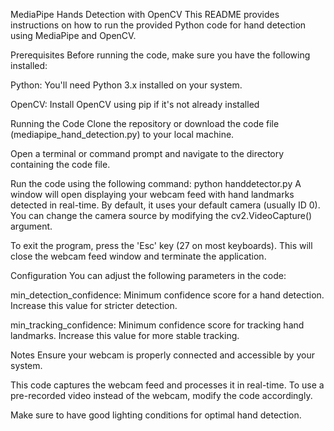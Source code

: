 MediaPipe Hands Detection with OpenCV
This README provides instructions on how to run the provided Python code for hand detection using MediaPipe and OpenCV.

Prerequisites
Before running the code, make sure you have the following installed:

Python: You'll need Python 3.x installed on your system.

OpenCV: Install OpenCV using pip if it's not already installed


Running the Code
Clone the repository or download the code file (mediapipe_hand_detection.py) to your local machine.

Open a terminal or command prompt and navigate to the directory containing the code file.

Run the code using the following command:
python handdetector.py
A window will open displaying your webcam feed with hand landmarks detected in real-time. By default, it uses your default camera (usually ID 0). You can change the camera source by modifying the cv2.VideoCapture() argument.

To exit the program, press the 'Esc' key (27 on most keyboards). This will close the webcam feed window and terminate the application.

Configuration
You can adjust the following parameters in the code:

min_detection_confidence: Minimum confidence score for a hand detection. Increase this value for stricter detection.

min_tracking_confidence: Minimum confidence score for tracking hand landmarks. Increase this value for more stable tracking.


Notes
Ensure your webcam is properly connected and accessible by your system.

This code captures the webcam feed and processes it in real-time. To use a pre-recorded video instead of the webcam, modify the code accordingly.

Make sure to have good lighting conditions for optimal hand detection.
